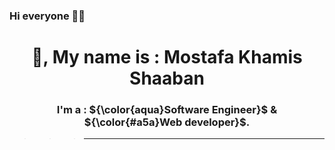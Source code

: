 ### Hi everyone 🤝🤗

  <h1 align="center">
    👋, My name is : Mostafa Khamis Shaaban
  </h1>


  <h3 align="center">
    I'm a : 
    ${\color{aqua}Software Engineer}$ 
    & 
    ${\color{#a5a}Web developer}$.
  </h3>
</font>

>>> ---